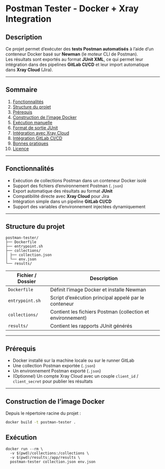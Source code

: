 # Postman Tester - Docker + Xray Integration

## Description

Ce projet permet d’exécuter des **tests Postman automatisés** à l’aide d’un conteneur Docker basé sur **Newman** (le moteur CLI de Postman).  
Les résultats sont exportés au format **JUnit XML**, ce qui permet leur intégration dans des pipelines **GitLab CI/CD** et leur import automatique dans **Xray Cloud** (Jira).

---

## Sommaire

1. [Fonctionnalités](#fonctionnalités)  
2. [Structure du projet](#structure-du-projet)  
3. [Prérequis](#prérequis)  
4. [Construction de l’image Docker](#construction-de-limage-docker)  
5. [Exécution manuelle](#exécution-manuelle)  
6. [Format de sortie JUnit](#format-de-sortie-junit)  
7. [Intégration avec Xray Cloud](#intégration-avec-xray-cloud)  
8. [Intégration GitLab CI/CD](#intégration-gitlab-cicd)  
9. [Bonnes pratiques](#bonnes-pratiques)  
10. [Licence](#licence)

---

## Fonctionnalités

- Exécution de collections Postman dans un conteneur Docker isolé  
- Support des fichiers d’environnement Postman (`.json`)  
- Export automatique des résultats au format **JUnit**  
- Compatibilité directe avec **Xray Cloud** pour Jira  
- Intégration simple dans un pipeline **GitLab CI/CD**  
- Support des variables d’environnement injectées dynamiquement  

---

## Structure du projet

```
postman-tester/
├── Dockerfile
├── entrypoint.sh
├── collections/
│ ├── collection.json
│ └── env.json
└── results/
```


| Fichier / Dossier | Description |
|--------------------|-------------|
| `Dockerfile` | Définit l’image Docker et installe Newman |
| `entrypoint.sh` | Script d’exécution principal appelé par le conteneur |
| `collections/` | Contient les fichiers Postman (collection et environnement) |
| `results/` | Contient les rapports JUnit générés |

---

## Prérequis

- Docker installé sur la machine locale ou sur le runner GitLab  
- Une collection Postman exportée (`.json`)  
- Un environnement Postman exporté (`.json`)  
- (Optionnel) Un compte Xray Cloud avec un couple `client_id` / `client_secret` pour publier les résultats

---

## Construction de l’image Docker

Depuis le répertoire racine du projet :

```bash
docker build -t postman-tester .
```

## Exécution

```
docker run --rm \
  -v $(pwd)/collections:/collections \
  -v $(pwd)/results:/app/results \
  postman-tester collection.json env.json
```
